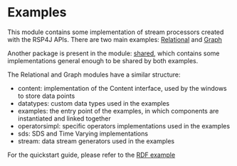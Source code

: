 # Examples

This module contains some implementation of stream processors created with the RSP4J APIs.
There are two main examples: [Relational](src/main/java/relational) and [Graph](src/main/java/graph/jena)

Another package is present in the module: [shared](src/main/java/shared), which contains some implementations general enough to be shared by both examples.

The Relational and Graph modules have a similar structure:

- content: implementation of the Content interface, used by the windows to store data points
- datatypes: custom data types used in the examples 
- examples: the entry point of the examples, in which components are instantiated and linked together
- operatorsimpl: specific operators implementations used in the examples
- sds: SDS and Time Varying implementations
- stream: data stream generators used in the examples

For the quickstart guide, please refer to the [RDF example](src/main/java/graph/jena/examples/example_quickstart.java)